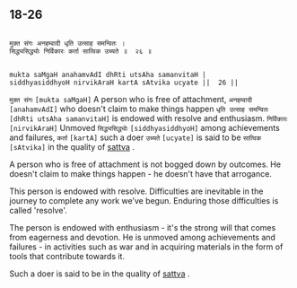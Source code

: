 ## 18-26


```shloka-sa

मुक्त संगः अनहम्वादी धृति उत्साह समन्वितः ।
सिद्ध्यसिद्ध्योः निर्विकारः कर्ता सात्विक उच्यते ॥  २६ ॥

```
```shloka-sa-hk

mukta saMgaH anahamvAdI dhRti utsAha samanvitaH |
siddhyasiddhyoH nirvikAraH kartA sAtvika ucyate ||  26 ||

```
`मुक्त संगः` `[mukta saMgaH]` A person who is free of attachment, `अनहम्वादी` `[anahamvAdI]` who doesn't claim to make things happen `धृति उत्साह समन्वितः` `[dhRti utsAha samanvitaH]` is endowed with resolve and enthusiasm. `निर्विकारः` `[nirvikAraH]` Unmoved `सिद्ध्यसिद्ध्योः` `[siddhyasiddhyoH]` among achievements and failures, `कर्ता` `[kartA]` such a doer `उच्यते` `[ucyate]` is said to be `सात्विक` `[sAtvika]` in the quality of 
[sattva](sattva)
.



A person who is free of attachment is not bogged down by outcomes. He doesn't claim to make things happen - he doesn't have that arrogance.




This person is endowed with resolve. Difficulties are inevitable in the journey to complete any work we’ve begun. Enduring those difficulties is called 'resolve'. 

The person is endowed with enthusiasm - it's the strong will that comes from eagerness and devotion. He is unmoved among achievements and failures - in activities such as war and in acquiring materials in the form of tools that contribute towards it. 

Such a doer is said to be in the quality of 
[sattva](sattva)
.



